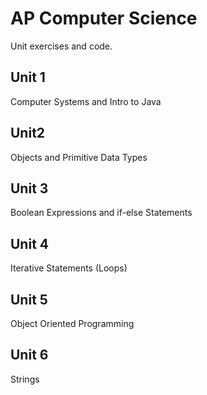 # AP Computer Science

Unit exercises and code.

## Unit 1
Computer Systems and Intro to Java

## Unit2
Objects and Primitive Data Types

## Unit 3
Boolean Expressions and if-else Statements

## Unit 4
Iterative Statements (Loops)

## Unit 5
Object Oriented Programming

## Unit 6
Strings